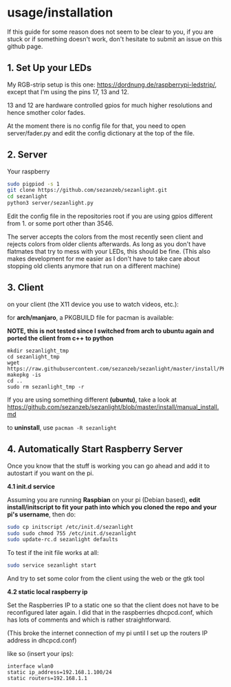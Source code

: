 
# usage/installation

If this guide for some reason does not seem to be clear to you, if you are stuck or if
something doesn't work, don't hesitate to submit an issue on this github page.

## 1. Set Up your LEDs

My RGB-strip setup is this one: https://dordnung.de/raspberrypi-ledstrip/, except that
I'm using the pins 17, 13 and 12.

13 and 12 are hardware controlled gpios for much higher resolutions and hence smother
color fades.

At the moment there is no config file for that, you need to open server/fader.py
and edit the config dictionary at the top of the file.

## 2. Server

Your raspberry

```bash
sudo pigpiod -s 1
git clone https://github.com/sezanzeb/sezanlight.git
cd sezanlight
python3 server/sezanlight.py
```

Edit the config file in the repositories root if you are using gpios different from 1. or
some port other than 3546.

The server accepts the colors from the most recently seen client and rejects colors
from older clients afterwards. As long as you don't have flatmates that try to mess with your
LEDs, this should be fine. (This also makes development for me easier as I don't have to take
care about stopping old clients anymore that run on a different machine)

## 3. Client

on your client (the X11 device you use to watch videos, etc.):

for **arch/manjaro**, a PKGBUILD file for pacman is available:

**NOTE, this is not tested since I switched from arch to ubuntu again and ported the client from c++ to python**

```
mkdir sezanlight_tmp
cd sezanlight_tmp
wget https://raw.githubusercontent.com/sezanzeb/sezanlight/master/install/PKGBUILD
makepkg -is
cd ..
sudo rm sezanlight_tmp -r
```

If you are using something different **(ubuntu)**, take a look at https://github.com/sezanzeb/sezanlight/blob/master/install/manual_install.md

to **uninstall**, use `pacman -R sezanlight`

## 4. Automatically Start Raspberry Server

Once you know that the stuff is working you can go ahead and add it to autostart
if you want on the pi.

**4.1 init.d service**

Assuming you are running **Raspbian** on your pi (Debian based), **edit install/initscript to fit your
path into which you cloned the repo and your pi's username**, then do:

```bash
sudo cp initscript /etc/init.d/sezanlight
sudo sudo chmod 755 /etc/init.d/sezanlight
sudo update-rc.d sezanlight defaults
```

To test if the init file works at all:

```bash
sudo service sezanlight start
```

And try to set some color from the client using the web or the gtk tool

**4.2 static local raspberry ip**

Set the Raspberries IP to a static one so that the client does not have to be reconfigured
later again. I did that in the raspberries dhcpcd.conf, which has lots of comments and
which is rather straightforward.

(This broke the internet connection of my pi until I set up the routers IP address in dhcpcd.conf)

like so (insert your ips):

```
interface wlan0
static ip_address=192.168.1.100/24
static routers=192.168.1.1
```